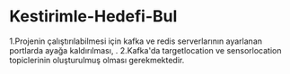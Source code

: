 # Kestirimle-Hedefi-Bul
1.Projenin çalıştırılabilmesi için kafka ve redis serverlarının ayarlanan portlarda ayağa kaldırılması, .
2.Kafka'da targetlocation ve sensorlocation topiclerinin oluşturulmuş olması gerekmektedir.